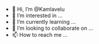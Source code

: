 - 👋 Hi, I’m @Kamlavelu
- 👀 I’m interested in ...
- 🌱 I’m currently learning ...
- 💞️ I’m looking to collaborate on ...
- 📫 How to reach me ...

<!---
Kamlavelu/Kamlavelu is a ✨ special ✨ repository because its `README.md` (this file) appears on your GitHub profile.
You can click the Preview link to take a look at your changes.
--->
